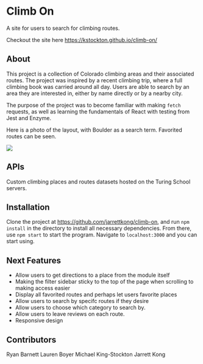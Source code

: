 # Climb On

A site for users to search for climbing routes.

Checkout the site here https://kstockton.github.io/climb-on/

## About

This project is a collection of Colorado climbing areas and their associated routes. The project was inspired by a recent climbing trip, where a full climbing book was carried around all day. Users are able to search by an area they are interested in, either by name directly or by a nearby city.

The purpose of the project was to become familiar with making `fetch` requests, as well as learning the fundamentals of React with testing from Jest and Enzyme.

Here is a photo of the layout, with Boulder as a search term. Favorited routes can be seen.

![](https://i.imgur.com/7nEfWNJ.jpg)

## APIs

Custom climbing places and routes datasets hosted on the Turing School servers.

## Installation

Clone the project at https://github.com/jarrettkong/climb-on, and run `npm install` in the directory to install all necessary dependencies. From there, use `npm start` to start the program. Navigate to `localhost:3000` and you can start using.

## Next Features

- Allow users to get directions to a place from the module itself
- Making the filter sidebar sticky to the top of the page when scrolling to making access easier
- Display all favorited routes and perhaps let users favorite places
- Allow users to search by specifc routes if they desire
- Allow users to choose which category to search by.
- Allow users to leave reviews on each route.
- Responsive design

## Contributors
Ryan Barnett Lauren Boyer Michael King-Stockton Jarrett Kong
